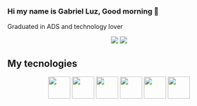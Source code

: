 ### Hi my name is Gabriel Luz, Good morning 👋

Graduated in ADS and technology lover

<div align='center'>
  <img src="https://github-readme-stats.vercel.app/api?username=gabrieluz&show_icons=true&count_private=true&theme=dark">
  <img  src="https://github-readme-stats.vercel.app/api/top-langs/?username=gabrieluz&show_icons=true&count_private=true&theme=dark" >
</div>

## My tecnologies
<div align='center'>
  <img src="https://img.shields.io/badge/HTML5-E34F26?style=for-the-badge&logo=html5&logoColor=dark" width="50">
  <img src="https://img.shields.io/badge/CSS3-1572B6?style=for-the-badge&logo=css3&logoColor=dark" width="50">
  <img src="https://img.shields.io/badge/JavaScript-323330?style=for-the-badge&logo=javascript&logoColor=F7DF1E" width="50">
  <img src="https://img.shields.io/badge/React_Native-20232A?style=for-the-badge&logo=react&logoColor=61DAFB" width="50">
  <img src="https://img.shields.io/badge/Node.js-339933?style=for-the-badge&logo=nodedotjs&logoColor=dark" width="50">
  <img src="https://img.shields.io/badge/React-20232A?style=for-the-badge&logo=react&logoColor=61DAFB" width="50">
</div>

<!--
**gabrieluz/gabrieluz** is a ✨ _special_ ✨ repository because its `README.md` (this file) appears on your GitHub profile.

Here are some ideas to get you started:

- 🔭 I’m currently working on ...
- 🌱 I’m currently learning ...
- 👯 I’m looking to collaborate on ...
- 🤔 I’m looking for help with ...
- 💬 Ask me about ...
- 📫 How to reach me: ...
- 😄 Pronouns: ...
- ⚡ Fun fact: ...
-->
